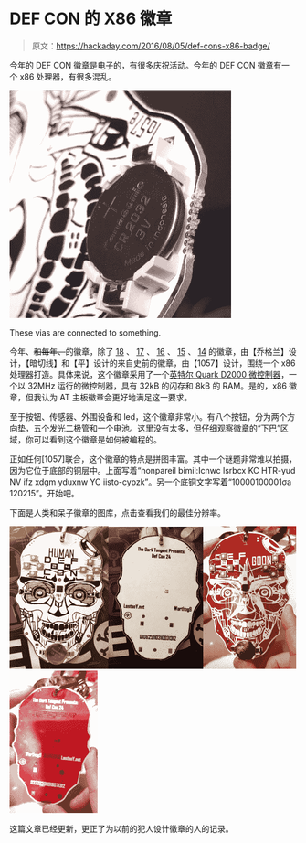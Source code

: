# DEF CON 的 X86 徽章

> 原文：<https://hackaday.com/2016/08/05/def-cons-x86-badge/>

今年的 DEF CON 徽章是电子的，有很多庆祝活动。今年的 DEF CON 徽章有一个 x86 处理器，有很多混乱。

[![These vias are connected to something.](img/395f8b7a30271a257fe974d4e0cc81a9.png)](https://hackaday.com/wp-content/uploads/2016/08/vias.jpg)

These vias are connected to something.

今年、~~和每年、~~的徽章，除了 [18](http://www.grandideastudio.com/defcon-18-badge/) 、 [17](http://www.grandideastudio.com/defcon-17-badge/) 、 [16](http://www.grandideastudio.com/defcon-16-badge/) 、 [15](http://www.grandideastudio.com/defcon-15-badge/) 、 [14](http://www.grandideastudio.com/defcon-14-badge/) 的徽章，由【乔格兰】设计，【暗切线】和【平】设计的来自史前的徽章，由【1057】设计，围绕一个 x86 处理器打造。具体来说，这个徽章采用了一个[英特尔 Quark D2000 微控制器](http://www.intel.com/content/www/us/en/embedded/products/quark/mcu/d2000/overview.html)，一个以 32MHz 运行的微控制器，具有 32kB 的闪存和 8kB 的 RAM。是的，x86 徽章，但我认为 AT 主板徽章会更好地满足这一要求。

至于按钮、传感器、外围设备和 led，这个徽章非常小。有八个按钮，分为两个方向垫，五个发光二极管和一个电池。这里没有太多，但仔细观察徽章的“下巴”区域，你可以看到这个徽章是如何被编程的。

正如任何[1057]联合，这个徽章的特点是拼图丰富。其中一个谜题非常难以拍摄，因为它位于底部的铜层中。上面写着“nonpareil bimil:Icnwc lsrbcx KC HTR-yud NV ifz xdgm yduxnw YC iisto-cypzk”。另一个底铜文字写着“10000100001σa 120215”。开始吧。

下面是人类和呆子徽章的图库，点击查看我们的最佳分辨率。

[![](img/ceb480744f014f4b702f77f12f838f8b.png)](https://hackaday.com/wp-content/uploads/2016/08/human-front_white.png)[![](img/7a4f9af708e98cf4477b8814cdb8b312.png)](https://hackaday.com/wp-content/uploads/2016/08/human-back_white.png)[![](img/46f9b37a7617ae0e59098219e0bfd7c2.png)](https://hackaday.com/wp-content/uploads/2016/08/goon-front_white.png)[![](img/bcabcd602db80e82f13b90525bb4fcbc.png)](https://hackaday.com/wp-content/uploads/2016/08/goon-back_white1.png)

这篇文章已经更新，更正了为以前的犯人设计徽章的人的记录。